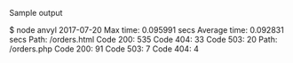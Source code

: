 Sample output

$ node anvyl 2017-07-20
Max time: 0.095991 secs
Average time: 0.092831 secs
Path: /orders.html
  Code 200: 535
  Code 404: 33
  Code 503: 20
Path: /orders.php
  Code 200: 91
  Code 503: 7
  Code 404: 4
